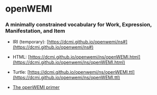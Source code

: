 # openWEMI
### A minimally constrained vocabulary for Work, Expression, Manifestation, and Item

* IRI (temporary): [https://dcmi.github.io/openwemi/ns#](https://dcmi.github.io/openwemi/ns#)
* HTML: [https://dcmi.github.io/openwemi/ns/openWEMI.html](https://dcmi.github.io/openwemi/ns/openWEMI.html)
* Turtle: [https://dcmi.github.io/openwemi/ns/openWEMI.ttl](https://dcmi.github.io/openwemi/ns/openWEMI.ttl)

* [The openWEMI primer](openWEMI.md)
